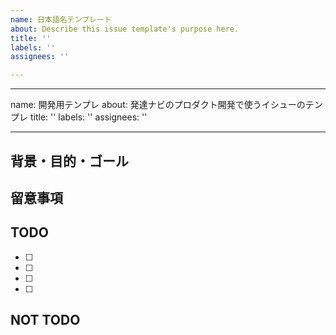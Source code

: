 ```yaml
---
name: 日本語名テンプレート
about: Describe this issue template's purpose here.
title: ''
labels: ''
assignees: ''

---
```


---
name: 開発用テンプレ
about: 発達ナビのプロダクト開発で使うイシューのテンプレ
title: ''
labels: ''
assignees: ''

---

<!-- issue記載のポイント: https://github.com/litalico-engineering/lo/issues/13331 -->

## 背景・目的・ゴール


## 留意事項


## TODO

* [ ] 
* [ ] 
* [ ] 
* [ ] 

## NOT TODO
